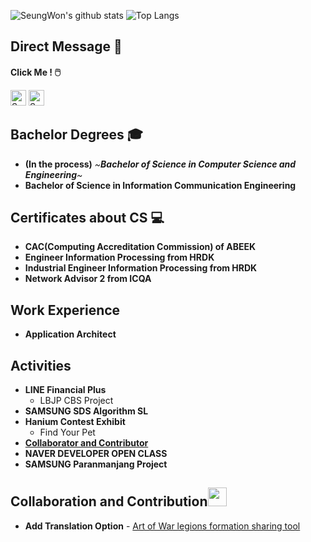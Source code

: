 ![SeungWon's github stats](https://github-readme-stats.vercel.app/api?username=lsw6684&count_private=true&show_icons=true&theme=radical) 
![Top Langs](https://github-readme-stats.vercel.app/api/top-langs/?username=lsw6684&layout=compact&theme=radical)

## Direct Message :speech_balloon:

**Click Me ! :computer_mouse:**　

<a href="https://instagram.com/dev_lsw">
<img alt="SeungWon Lee|Instagram" width="25px" src="https://cdn.jsdelivr.net/npm/simple-icons@v3/icons/instagram.svg" /></a>
<a href="https://www.facebook.com/profile.php?id=100007864716666">
<img alt="SeungWon Lee|Facebook" width="25px" src="https://cdn.jsdelivr.net/npm/simple-icons@v3/icons/facebook.svg" /></a>
<!-- (https://github.com/anuraghazra/github-readme-stats) -->
   
## Bachelor Degrees :mortar_board:
- **(In the process)** *~**Bachelor of Science in Computer Science and Engineering**~*
- **Bachelor of Science in Information Communication Engineering**

## Certificates about CS :computer:
- **CAC(Computing Accreditation Commission) of ABEEK**
- **Engineer Information Processing from HRDK**
- **Industrial Engineer Information Processing from HRDK**
- **Network Advisor 2 from ICQA**

## Work Experience
- **Application Architect**
  
## Activities
- **LINE Financial Plus**
   - LBJP CBS Project
- **SAMSUNG SDS Algorithm SL**
- **Hanium Contest Exhibit**
   - Find Your Pet
- [**Collaborator and Contributor**](#collaboration-and-contribution)
- **NAVER DEVELOPER OPEN CLASS**
- **SAMSUNG Paranmanjang Project**

## Collaboration and Contribution<img width="30px" src="https://cdn.jsdelivr.net/npm/simple-icons@v3/icons/github.svg" />
- **Add Translation Option** - [Art of War legions formation sharing tool](https://aowformationshare.jonur.io/) 
